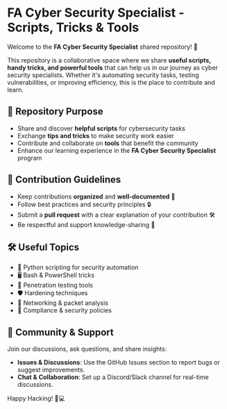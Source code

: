 # FA Cyber Security Specialist - Scripts, Tricks & Tools
Welcome to the **FA Cyber Security Specialist** shared repository! 🚀

This repository is a collaborative space where we share **useful scripts, handy tricks, and powerful tools** that can help us in our journey as cyber security specialists. Whether it's automating security tasks, testing vulnerabilities, or improving efficiency, this is the place to contribute and learn.

## 📌 Repository Purpose
- Share and discover **helpful scripts** for cybersecurity tasks
- Exchange **tips and tricks** to make security work easier
- Contribute and collaborate on **tools** that benefit the community
- Enhance our learning experience in the **FA Cyber Security Specialist** program

## 📜 Contribution Guidelines
- Keep contributions **organized** and **well-documented** 📖
- Follow best practices and security principles 🔒
- Submit a **pull request** with a clear explanation of your contribution 🛠️
- Be respectful and support knowledge-sharing 🤝

## 🛠️ Useful Topics
- 🐍 Python scripting for security automation
- 🖥️ Bash & PowerShell tricks
- 🔎 Penetration testing tools
- 🛡️ Hardening techniques
- 🔗 Networking & packet analysis
- 📜 Compliance & security policies

## 💬 Community & Support
Join our discussions, ask questions, and share insights:
- **Issues & Discussions**: Use the GitHub Issues section to report bugs or suggest improvements.
- **Chat & Collaboration**: Set up a Discord/Slack channel for real-time discussions.

Happy Hacking! 🎯💻

